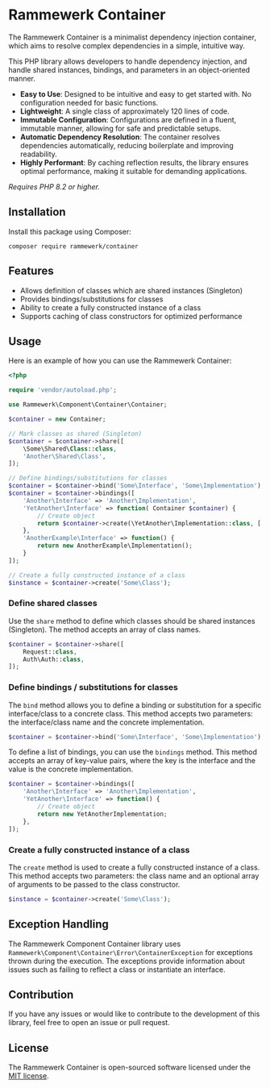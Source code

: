Rammewerk Container
======================

The Rammewerk Container is a minimalist dependency injection container, which aims to resolve complex dependencies in a
simple, intuitive way.

This PHP library allows developers to handle dependency injection, and handle shared instances, bindings, and parameters
in an object-oriented manner.

* **Easy to Use**: Designed to be intuitive and easy to get started with. No configuration needed for basic functions.
* **Lightweight**: A single class of approximately 120 lines of code.
* **Immutable Configuration**: Configurations are defined in a fluent, immutable manner, allowing for safe and
  predictable setups.
* **Automatic Dependency Resolution**: The container resolves dependencies automatically, reducing boilerplate and
  improving readability.
* **Highly Performant**: By caching reflection results, the library ensures optimal performance, making it suitable for
  demanding applications.

*Requires PHP 8.2 or higher.*

Installation
---------------

Install this package using Composer:

```shell
composer require rammewerk/container
```

## Features

* Allows definition of classes which are shared instances (Singleton)
* Provides bindings/substitutions for classes
* Ability to create a fully constructed instance of a class
* Supports caching of class constructors for optimized performance

## Usage

Here is an example of how you can use the Rammewerk Container:

```php
<?php

require 'vendor/autoload.php';

use Rammewerk\Component\Container\Container;

$container = new Container;

// Mark classes as shared (Singleton)
$container = $container->share([
    \Some\Shared\Class::class,
    'Another\Shared\Class',
]);

// Define bindings/substitutions for classes
$container = $container->bind('Some\Interface', 'Some\Implementation');
$container = $container->bindings([
    'Another\Interface' => 'Another\Implementation',
    'YetAnother\Interface' => function( Container $container) {
        // Create object
        return $container->create(\YetAnother\Implementation::class, ['first_argument'])
    },
    'AnotherExample\Interface' => function() {
        return new AnotherExample\Implementation();
    }
]);

// Create a fully constructed instance of a class
$instance = $container->create('Some\Class');

```

### Define shared classes

Use the `share` method to define which classes should be shared instances (Singleton). The method accepts an array of
class names.

```php
$container = $container->share([
    Request::class,
    Auth\Auth::class,
]);
```

### Define bindings / substitutions for classes

The `bind` method allows you to define a binding or substitution for a specific interface/class to a concrete class. This
method accepts two parameters: the interface/class name and the concrete implementation.

```php
$container = $container->bind('Some\Interface', 'Some\Implementation');
```

To define a list of bindings, you can use the `bindings` method. This method accepts an array of key-value pairs, where
the key is the interface and the value is the concrete implementation.

```php
$container = $container->bindings([
    'Another\Interface' => 'Another\Implementation',
    'YetAnother\Interface' => function() {
        // Create object
        return new YetAnotherImplementation;
    },
]);
```

### Create a fully constructed instance of a class

The `create` method is used to create a fully constructed instance of a class. This method accepts two parameters: the
class name and an optional array of arguments to be passed to the class constructor.

```php
$instance = $container->create('Some\Class');
```

## Exception Handling

The Rammewerk Component Container library uses `Rammewerk\Component\Container\Error\ContainerException` for exceptions
thrown during the execution. The exceptions provide information about issues such as failing to reflect a class or
instantiate an interface.

## Contribution

If you have any issues or would like to contribute to the development of this library, feel free to open an issue or
pull request.

## License

The Rammewerk Container is open-sourced software licensed under
the [MIT license](http://opensource.org/licenses/MIT).

